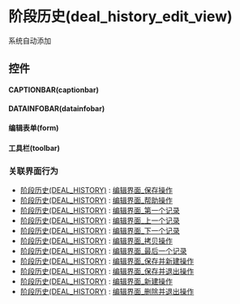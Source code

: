 # 阶段历史(deal_history_edit_view)  <!-- {docsify-ignore-all} -->


系统自动添加



## 控件
#### CAPTIONBAR(captionbar)
#### DATAINFOBAR(datainfobar)
#### 编辑表单(form)
#### 工具栏(toolbar)


### 关联界面行为
  * [阶段历史(DEAL_HISTORY)](module/crm/deal_history) : [编辑界面_保存操作](module/crm/deal_history#界面行为)
  * [阶段历史(DEAL_HISTORY)](module/crm/deal_history) : [编辑界面_帮助操作](module/crm/deal_history#界面行为)
  * [阶段历史(DEAL_HISTORY)](module/crm/deal_history) : [编辑界面_第一个记录](module/crm/deal_history#界面行为)
  * [阶段历史(DEAL_HISTORY)](module/crm/deal_history) : [编辑界面_上一个记录](module/crm/deal_history#界面行为)
  * [阶段历史(DEAL_HISTORY)](module/crm/deal_history) : [编辑界面_下一个记录](module/crm/deal_history#界面行为)
  * [阶段历史(DEAL_HISTORY)](module/crm/deal_history) : [编辑界面_拷贝操作](module/crm/deal_history#界面行为)
  * [阶段历史(DEAL_HISTORY)](module/crm/deal_history) : [编辑界面_最后一个记录](module/crm/deal_history#界面行为)
  * [阶段历史(DEAL_HISTORY)](module/crm/deal_history) : [编辑界面_保存并新建操作](module/crm/deal_history#界面行为)
  * [阶段历史(DEAL_HISTORY)](module/crm/deal_history) : [编辑界面_保存并退出操作](module/crm/deal_history#界面行为)
  * [阶段历史(DEAL_HISTORY)](module/crm/deal_history) : [编辑界面_新建操作](module/crm/deal_history#界面行为)
  * [阶段历史(DEAL_HISTORY)](module/crm/deal_history) : [编辑界面_删除并退出操作](module/crm/deal_history#界面行为)

<script>
 const { createApp } = Vue
  createApp({
    data() {
      return {

      }
    }
  }).use(ElementPlus).mount('#app')
</script>